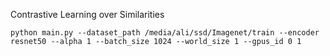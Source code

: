 Contrastive Learning over Similarities

```Shell
python main.py --dataset_path /media/ali/ssd/Imagenet/train --encoder resnet50 --alpha 1 --batch_size 1024 --world_size 1 --gpus_id 0 1 
```